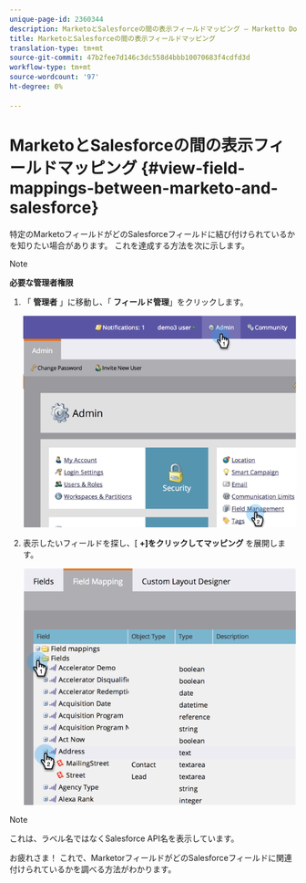 ```yaml
---
unique-page-id: 2360344
description: MarketoとSalesforceの間の表示フィールドマッピング — Marketto Docs — 製品ドキュメント
title: MarketoとSalesforceの間の表示フィールドマッピング
translation-type: tm+mt
source-git-commit: 47b2fee7d146c3dc558d4bbb10070683f4cdfd3d
workflow-type: tm+mt
source-wordcount: '97'
ht-degree: 0%

---
```



# MarketoとSalesforceの間の表示フィールドマッピング {#view-field-mappings-between-marketo-and-salesforce}

特定のMarketoフィールドがどのSalesforceフィールドに結び付けられているかを知りたい場合があります。 これを達成する方法を次に示します。

>[!NOTE]
>
>**必要な管理者権限**

1. 「 **管理者** 」に移動し、「 **フィールド管理**」をクリックします。

   ![](assets/image2014-9-19-9-3a54-3a26.png)

1. 表示したいフィールドを探し、[ **+]をクリックしてマッピング** を展開します。

   ![](assets/image2014-9-19-9-3a54-3a34.png)

>[!NOTE]
>
>これは、ラベル名ではなくSalesforce API名を表示しています。

お疲れさま！ これで、MarketorフィールドがどのSalesforceフィールドに関連付けられているかを調べる方法がわかります。